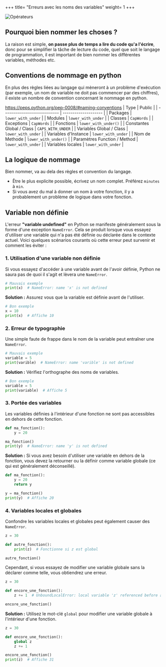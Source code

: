 +++
title= "Erreurs avec les noms des variables"
weight= 1
+++

![Opérateurs](../erreur-variables.jpeg?width=20vw)

## Pourquoi bien nommer les choses ?

La raison est simple, **on passe plus de temps a lire du code qu'a l'écrire**, donc pour se simplifier la tâche de lecture du code, quel que soit le langage de programmation, il est important de bien nommer les différentes variables, méthodes etc.

## Conventions de nommage en python

En plus des règles liées au langage qui mèneront à un problème d'exécution (par exemple, un nom de variable ne doit pas commencer par des chiffres), il existe un nombre de convention concernant le nommage en python.

https://peps.python.org/pep-0008/#naming-conventions
| Type                         | Public               |
| ---------------------------- | -------------------- |
| Packages                     | `lower_with_under`   |
| Modules                      | `lower_with_under`   |
| Classes                      | `CapWords`           |
| Exceptions                   | `CapWords`           |
| Fonctions                    | `lower_with_under()` |
| Constantes Global / Class    | `CAPS_WITH_UNDER`    |
| Variables Global / Class     | `lower_with_under`   |
| Variables d'Instance         | `lower_with_under`   |
| Nom de Methode               | `lower_with_under()` |
| Paramètres Function / Method | `lower_with_under`   |
| Variables locales            | `lower_with_under`   |

## La logique de nommage

Bien nommer, va au dela des règles et convention du langage.
- Être le plus explicite possible, écrivez un nom complet. Préférez `minutes` à `min`.
- Si vous avez du mal à donner un nom à votre fonction, il y a probablement un problème de logique dans votre fonction.

## Variable non définie

L'erreur **"variable undefined"** en Python se manifeste généralement sous la forme d'une exception `NameError`. Cela se produit lorsque vous essayez d'utiliser une variable qui n'a pas été définie ou déclarée dans le contexte actuel. Voici quelques scénarios courants où cette erreur peut survenir et comment les éviter :

### 1. Utilisation d'une variable non définie

Si vous essayez d'accéder à une variable avant de l'avoir définie, Python ne saura pas de quoi il s'agit et lèvera une `NameError`.

```python
# Mauvais exemple
print(x)  # NameError: name 'x' is not defined
```

**Solution :** Assurez vous que la variable est définie avant de l'utiliser.

```python
# Bon exemple
x = 10
print(x)  # Affiche 10
```

### 2. Erreur de typographie

Une simple faute de frappe dans le nom de la variable peut entraîner une `NameError`.

```python
# Mauvais exemple
variable = 5
print(varible)  # NameError: name 'varible' is not defined
```

**Solution :** Vérifiez l'orthographe des noms de variables.

```python
# Bon exemple
variable = 5
print(variable)  # Affiche 5
```

### 3. Portée des variables

Les variables définies à l'intérieur d'une fonction ne sont pas accessibles en dehors de cette fonction.

```python
def ma_fonction():
    y = 20

ma_fonction()
print(y)  # NameError: name 'y' is not defined
```

**Solution :** Si vous avez besoin d'utiliser une variable en dehors de la fonction, vous devez la retourner ou la définir comme variable globale (ce qui est généralement déconseillé).

```python
def ma_fonction():
    y = 20
    return y

y = ma_fonction()
print(y)  # Affiche 20
```

### 4. Variables locales et globales

Confondre les variables locales et globales peut également causer des `NameError`.

```python
z = 30

def autre_fonction():
    print(z)  # Fonctionne si z est global

autre_fonction()
```

Cependant, si vous essayez de modifier une variable globale sans la déclarer comme telle, vous obtiendrez une erreur.

```python
z = 30

def encore_une_fonction():
    z += 1  # UnboundLocalError: local variable 'z' referenced before assignment

encore_une_fonction()
```

**Solution :** Utilisez le mot-clé `global` pour modifier une variable globale à l'intérieur d'une fonction.

```python
z = 30

def encore_une_fonction():
    global z
    z += 1

encore_une_fonction()
print(z)  # Affiche 31
```